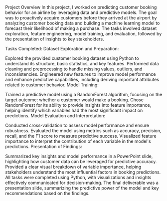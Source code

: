 Project Overview
In this project, I worked on predicting customer booking behavior for an airline by leveraging data and predictive models. The goal was to proactively acquire customers before they arrived at the airport by analyzing customer booking data and building a machine learning model to forecast their likelihood of making a purchase. The tasks involved dataset exploration, feature engineering, model training, and evaluation, followed by the presentation of insights to key stakeholders.

Tasks Completed:
Dataset Exploration and Preparation:

Explored the provided customer booking dataset using Python to understand its structure, basic statistics, and key features.
Performed data cleaning and preprocessing to handle missing values, outliers, and inconsistencies.
Engineered new features to improve model performance and enhance predictive capabilities, including deriving important attributes related to customer behavior.
Model Training:

Trained a predictive model using a RandomForest algorithm, focusing on the target outcome: whether a customer would make a booking.
Chose RandomForest for its ability to provide insights into feature importance, helping identify which variables had the most significant impact on predictions.
Model Evaluation and Interpretation:

Conducted cross-validation to assess model performance and ensure robustness.
Evaluated the model using metrics such as accuracy, precision, recall, and the F1 score to measure predictive success.
Visualized feature importance to interpret the contribution of each variable in the model's predictions.
Presentation of Findings:

Summarized key insights and model performance in a PowerPoint slide, highlighting how customer data can be leveraged for predictive accuracy.
Provided a clear visual breakdown of variable importance, helping stakeholders understand the most influential factors in booking predictions.
All tasks were completed using Python, with visualizations and insights effectively communicated for decision-making. The final deliverable was a presentation slide, summarizing the predictive power of the model and key recommendations based on the findings.
